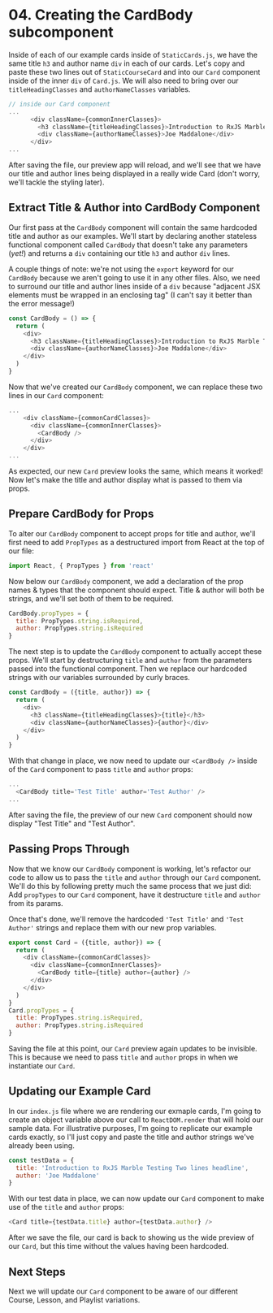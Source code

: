 # 04. Creating the CardBody subcomponent

Inside of each of our example cards inside of `StaticCards.js`, we have the same title `h3` and author name `div` in each of our cards. Let's copy and paste these two lines out of `StaticCourseCard` and into our `Card` component inside of the inner `div` of `Card.js`. We will also need to bring over our `titleHeadingClasses` and `authorNameClasses` variables.


```javascript
// inside our Card component
...
      <div className={commonInnerClasses}>
        <h3 className={titleHeadingClasses}>Introduction to RxJS Marble Testing Two lines headline</h3>
        <div className={authorNameClasses}>Joe Maddalone</div>
      </div>
...
```

After saving the file, our preview app will reload, and we'll see that we have our title and author lines being displayed in a really wide Card (don't worry, we'll tackle the styling later).

## Extract Title & Author into CardBody Component
Our first pass at the `CardBody` component will contain the same hardcoded title and author as our examples. We'll start by declaring another stateless functional component called `CardBody` that doesn't take any parameters (_yet!_) and returns a `div` containing our title `h3` and author `div` lines.

A couple things of note: we're not using the `export` keyword for our `CardBody` because we aren't going to use it in any other files. Also, we need to surround our title and author lines inside of a `div` because "adjacent JSX elements must be wrapped in an enclosing tag" (I can't say it better than the error message!)

```javascript
const CardBody = () => {
  return (
    <div>
      <h3 className={titleHeadingClasses}>Introduction to RxJS Marble Testing Two lines headline</h3>
      <div className={authorNameClasses}>Joe Maddalone</div>
    </div>
  )
}
```

Now that we've created our `CardBody` component, we can replace these two lines in our `Card` component:

```javascript
...
    <div className={commonCardClasses}>
      <div className={commonInnerClasses}>
        <CardBody />
      </div>
    </div>
...
```

As expected, our new `Card` preview looks the same, which means it worked! Now let's make the title and author display what is passed to them via props.

## Prepare CardBody for Props
To alter our `CardBody` component to accept props for title and author, we'll first need to add `PropTypes` as a destructured import from React at the top of our file:

```javascript
import React, { PropTypes } from 'react'
```

Now below our `CardBody` component, we add a declaration of the prop names & types that the component should expect. Title & author will both be strings, and we'll set both of them to be required.

```javascript
CardBody.propTypes = {
  title: PropTypes.string.isRequired,
  author: PropTypes.string.isRequired
}
```

The next step is to update the `CardBody` component to actually accept these props. We'll start by destructuring `title` and `author` from the parameters passed into the functional component. Then we replace our hardcoded strings with our variables surrounded by curly braces.

```javascript
const CardBody = ({title, author}) => {
  return (
    <div>
      <h3 className={titleHeadingClasses}>{title}</h3>
      <div className={authorNameClasses}>{author}</div>
    </div>
  )
}
```

With that change in place, we now need to update our `<CardBody />` inside of the `Card` component to pass `title` and `author` props:

```javascript
...
  <CardBody title='Test Title' author='Test Author' />
...
```

After saving the file, the preview of our new `Card` component should now display "Test Title" and "Test Author".

## Passing Props Through
Now that we know our `CardBody` component is working, let's refactor our code to allow us to pass the `title` and `author` through our `Card` component. We'll do this by following pretty much the same process that we just did: Add `propTypes` to our `Card` component, have it destructure `title` and `author` from its params.

Once that's done, we'll remove the hardcoded `'Test Title'` and `'Test Author'` strings and replace them with our new prop variables.

```javascript
export const Card = ({title, author}) => {
  return (
    <div className={commonCardClasses}>
      <div className={commonInnerClasses}>
        <CardBody title={title} author={author} />
      </div>
    </div>
  )
}
Card.propTypes = {
  title: PropTypes.string.isRequired,
  author: PropTypes.string.isRequired
}
```

Saving the file at this point, our `Card` preview again updates to be invisible. This is because we need to pass `title` and `author` props in when we instantiate our `Card`.

## Updating our Example Card
In our `index.js` file where we are rendering our exmaple cards, I'm going to create an object variable above our call to `ReactDOM.render` that will hold our sample data. For illustrative purposes, I'm going to replicate our example cards exactly, so I'll just copy and paste the title and author strings we've already been using.

```javascript
const testData = {
  title: 'Introduction to RxJS Marble Testing Two lines headline',
  author: 'Joe Maddalone'
}
```

With our test data in place, we can now update our `Card` component to make use of the `title` and `author` props:

```javascript
<Card title={testData.title} author={testData.author} />
```

After we save the file, our card is back to showing us the wide preview of our `Card`, but this time without the values having been hardcoded.

## Next Steps
Next we will update our `Card` component to be aware of our different Course, Lesson, and Playlist variations.

